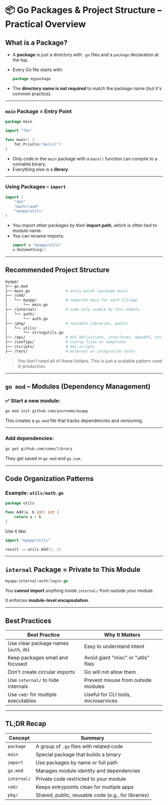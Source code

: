 # 📦 Go Packages & Project Structure – Practical Overview

## What is a Package?

- A **package** is just a directory with `.go` files and a `package` declaration at the top.
- Every Go file starts with:

  ```go
  package mypackage
  ```

- The **directory name is not required** to match the package name (but it's common practice).

---

### `main` Package = Entry Point

```go
package main

import "fmt"

func main() {
    fmt.Println("Hello!")
}
```

- Only code in the `main` package with a `main()` function can compile to a runnable binary.
- Everything else is a **library**.

---

### Using Packages – `import`

```go
import (
    "fmt"
    "math/rand"
    "myapp/utils"
)
```

- You import other packages by their **import path**, which is often tied to module name.
- You can rename imports:
  ```go
  import u "myapp/utils"
  u.DoSomething()
  ```

---

## Recommended Project Structure

```bash
myapp/
├── go.mod
├── main.go                # entry point (package main)
├── /cmd/
│   └── myapp/             # separate main for each CLI/app
│       └── main.go
├── /internal/             # code only usable by this module
│   └── auth/
│       └── auth.go
├── /pkg/                  # reusable libraries, public
│   └── utils/
│       └── stringutils.go
├── /api/                  # API definitions, interfaces, OpenAPI, etc.
├── /configs/              # config files or templates
├── /scripts/              # dev scripts
├── /test/                 # external or integration tests
```

> You don’t need all of these folders. This is just a scalable pattern used in production.

---

## `go mod` – Modules (Dependency Management)

### ✅ Start a new module:

```bash
go mod init github.com/yourname/myapp
```

This creates a `go.mod` file that tracks dependencies and versioning.

---

### Add dependencies:

```bash
go get github.com/some/library
```

They get saved in `go.mod` and `go.sum`.

---

## Code Organization Patterns

### Example: `utils/math.go`

```go
package utils

func Add(a, b int) int {
    return a + b
}
```

Use it like:

```go
import "myapp/utils"

result := utils.Add(2, 3)
```

---

## `internal` Package = Private to This Module

```go
myapp/internal/auth/login.go
```

You **cannot import** anything inside `internal/` from outside your module.

It enforces **module-level encapsulation**.

---

## Best Practices

| Best Practice                          | Why It Matters                      |
| -------------------------------------- | ----------------------------------- |
| Use clear package names (`auth`, `db`) | Easy to understand intent           |
| Keep packages small and focused        | Avoid giant "misc" or "utils" files |
| Don't create circular imports          | Go will not allow them              |
| Use `internal/` to hide internals      | Prevent misuse from outside modules |
| Use `cmd/` for multiple executables    | Useful for CLI tools, microservices |

---

## TL;DR Recap

| Concept     | Summary                                             |
| ----------- | --------------------------------------------------- |
| `package`   | A group of `.go` files with related code            |
| `main`      | Special package that builds a binary                |
| `import`    | Use packages by name or full path                   |
| `go.mod`    | Manages module identity and dependencies            |
| `internal/` | Private code restricted to your module              |
| `cmd/`      | Keeps entrypoints clean for multiple apps           |
| `pkg/`      | Shared, public, reusable code (e.g., for libraries) |
